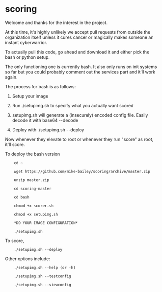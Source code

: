 # scoring

Welcome and thanks for the interest in the project. 

At this time, it's highly unlikely we accept pull requests from outside the organization itself unless it cures cancer or magically makes someone an instant cyberwarrior.

To actually pull this code, go ahead and download it and either pick the bash or python setup.

The only functioning one is currently bash. It also only runs on init systems so far but you could probably comment out the services part and it'll work again.

The process for bash is as follows:

1) Setup your image

2) Run ./setupimg.sh to specify what you actually want scored

3) setupimg.sh will generate a (insecurely) encoded config file. Easily decode it with base64 --decode

4) Deploy with ./setupimg.sh --deploy


Now whenever they elevate to root or whenever they run "score" as root, it'll score.

To deploy the bash version

		cd ~
		
		wget https://github.com/mike-bailey/scoring/archive/master.zip
		
		unzip master.zip
		
		cd scoring-master

		cd bash
		
		chmod +x scorer.sh
		
		chmod +x setupimg.sh
		
		*DO YOUR IMAGE CONFIGURATION*
		
		./setupimg.sh
	
To score, 

		./setupimg.sh --deploy

Other options include:

		./setupimg.sh --help (or -h)
	
		./setupimg.sh --testconfig

		./setupimg.sh --viewconfig
